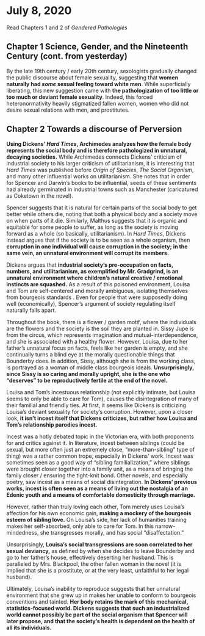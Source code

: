 
# July 8, 2020

Read Chapters 1 and 2 of *Gendered Pathologies*

## Chapter 1 Science, Gender, and the Nineteenth Century (cont. from yesterday)

By the late 19th century / early 20th century, sexologists gradually changed the public discourse about female sexuality, suggesting that **women naturally had *some* sexual feeling toward white men**. While superficially liberating, this new suggestion came with **the pathologization of too little or too much or deviant female sexuality**.  Indeed, this forced heteronormativity heavily stigmatized fallen women, women who did not desire sexual relations with men, and prostitutes.

## Chapter 2 Towards a discourse of Perversion

**Using Dickens’ *Hard Times*, Archimedes analyzes how the female body represents the social body and is therefore pathologized in unnatural, decaying societies.** While Archimedes connects Dickens’ criticism of industrial society to his larger criticism of utilitarianism, it is interesting that *Hard Times* was published before *Origin of Species*, *The Social Organism*, and many other influential works on utilitarianism. She notes that in order for Spencer and Darwin’s books to be influential, seeds of these sentiments had already germinated in industrial towns such as Manchester (caricatured as Coketown in the novel).

Spencer suggests that it is natural for certain parts of the social body to get better while others die, noting that both a physical body and a society move on when parts of it die. Similarly, Malthus suggests that it is organic and equitable for some people to suffer, as long as the society is moving forward as a whole (so basically, utilitarianism). In *Hard Times*, Dickens instead argues that if the society is to be seen as a whole organism, then **corruption in one individual will cause corruption in the society; in the same vein, an unnatural environment will corrupt its members.**

Dickens argues that **industrial society’s pre-occupation on facts, numbers, and utilitarianism, as exemplified by Mr. Gradgrind, is an unnatural environment where children’s natural creative / emotional instincts are squashed.** As a result of this poisoned environment, Louisa and Tom are self-centered and morally ambiguous, isolating themselves from bourgeois standards . Even for people that were supposedly doing well (economically), Spencer’s argument of society regulating itself naturally falls apart.

Throughout the book, there is a flower / garden motif, where the individuals are the flowers and the society is the soil they are planted in. Sissy Jupe is from the circus, which represents imagination and mutual-interdependence, and she is associated with a healthy flower. However, Louisa, due to her father’s unnatural focus on facts, feels like her garden is empty, and she continually turns a blind eye at the morally questionable things that Bounderby does. In addition, Sissy, although she is from the working class, is portrayed as a woman of middle class bourgeois ideals. **Unsurprisingly, since Sissy is so caring and morally upright, she is the one who “deserves” to be reproductively fertile at the end of the novel.**

Louisa and Tom’s incestuous relationship (not explicitly intimate, but Louisa seems to only be able to care for Tom), causes the disintegration of many of their familial and friendly ties. At first, it seems like Dickens is criticizing Louisa’s deviant sexuality for society’s corruption. However, upon a closer look, **it isn’t incest itself that Dickens criticizes, but rather how Louisa and Tom’s relationship parodies incest.**

Incest was a hotly debated topic in the Victorian era, with both proponents for and critics against it. In literature, incest between siblings (could be sexual, but more often just an extremely close, “more-than-sibling” type of thing) was a rather common trope, especially in Dickens’ work. Incest was sometimes seen as a good way of “sibling familialization,” where siblings were brought closer together into a family unit, as a means of bringing the family closer / ensuring the tight-knit bond. Other novels, and especially poetry, saw incest as a means of social disintegration. **In Dickens’ previous works, incest is often seen as a means of living out the nostalgia of an Edenic youth and a means of comfortable domesticity through marriage.**

However, rather than truly loving each other, Tom merely uses Louisa’s affection for his own economic gain, **making a mockery of the bourgeois esteem of sibling love.** On Louisa’s side, her lack of humanities training makes her self-absorbed, only able to care for Tom. In this narrow-mindedness, she transgresses morally, and has social “disaffectation.”

Unsurprisingly, **Louisa’s social transgressions are soon correlated to her sexual deviancy,** as defined by when she decides to leave Bounderby and go to her father’s house, effectively deserting her husband. This is paralleled by Mrs. Blackpool, the other fallen woman in the novel (it is implied that she is a prostitute, or at the very least, unfaithful to her legal husband).

Ultimately, Louisa’s inability to reproduce suggests that her unnatural environment that she grew up in makes her unable to conform to bourgeois conventions and tainted. **Her body retains the mark of this mechanical, statistics-focused world. Dickens suggests that such an industrialized world cannot possibly be part of the social organism that Spencer will later propose, and that the society’s health is dependent on the health of all its individuals.**
